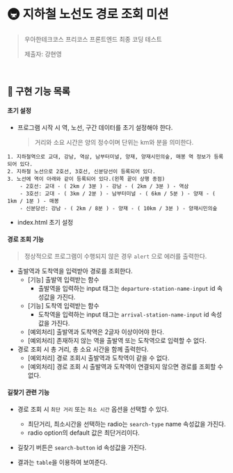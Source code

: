 # 🚇 지하철 노선도 경로 조회 미션

> 우아한테크코스 프리코스 프론트엔드 최종 코딩 테스트
>
> 제출자: 강현영

<br>

## 🚀 구현 기능 목록

#### 초기 설정

* 프로그램 시작 시 역, 노선, 구간 데이터를 초기 설정해야 한다.

  >  거리와 소요 시간은 양의 정수이며 단위는 km와 분을 의미한다.

```
1. 지하철역으로 교대, 강남, 역삼, 남부터미널, 양재, 양재시민의숲, 매봉 역 정보가 등록되어 있다.
2. 지하철 노선으로 2호선, 3호선, 신분당선이 등록되어 있다.
3. 노선에 역이 아래와 같이 등록되어 있다.(왼쪽 끝이 상행 종점)
    - 2호선: 교대 - ( 2km / 3분 ) - 강남 - ( 2km / 3분 ) - 역삼
    - 3호선: 교대 - ( 3km / 2분 ) - 남부터미널 - ( 6km / 5분 ) - 양재 - ( 1km / 1분 ) - 매봉
    - 신분당선: 강남 - ( 2km / 8분 ) - 양재 - ( 10km / 3분 ) - 양재시민의숲
```

* index.html 초기 설정

#### 경로 조회 기능

> 정상적으로 프로그램이 수행되지 않은 경우 `alert` 으로 에러를 출력한다.

* 출발역과 도착역을 입력받아 경로를 조회한다.
  * [기능] 출발역 입력받는 함수
    * 출발역을 입력하는 input 태그는 `departure-station-name-input` id 속성값을 가진다.
  * [기능] 도착역 입력받는 함수
    * 도착역을 입력하는 input 태그는 `arrival-station-name-input` id 속성값을 가진다.
  * [예외처리] 출발역과 도착역은 2글자 이상이어야 한다.
  * [예외처리] 존재하지 않는 역을 출발역 또는 도착역으로 입력할 수 없다.
* 경로 조회 시 총 거리, 총 소요 시간을 함께 출력한다.
  * [예외처리] 경로 조회시 출발역과 도착역이 같을 수 없다.
  * [예외처리] 경로 조회 시 출발역과 도착역이 연결되지 않으면 경로를 조회할 수 없다.

#### 길찾기 관련 기능

* 경로 조회 시 `최단 거리` 또는 `최소 시간` 옵션을 선택할 수 있다.
  * 최단거리, 최소시간을 선택하는 radio는 `search-type` name 속성값을 가진다.
  * radio option의 default 값은 최단거리이다.

* 길찾기 버튼은 `search-button` id 속성값을 가진다.
* 결과는 `table`을 이용하여 보여준다.